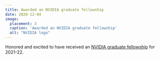 ```yaml
---
title: Awarded an NVIDIA graduate fellowship
date: 2020-12-04
image:
  placement: 3
  caption: 'Awarded an NVIDIA graduate fellowship'
  alt: "NVIDIA logo"
---
```


Honored and excited to have received an [NVIDIA graduate fellowship](https://blogs.nvidia.com/blog/2020/12/04/graduate-fellowships-gpu-computing-research/) for 2021-22.
